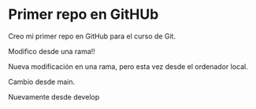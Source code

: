# Primer repo en GitHUb

Creo mi primer repo en GitHub para el curso de Git.

Modifico desde una rama!!

Nueva modificación en una rama, pero esta vez desde el ordenador local.

Cambio desde main.

Nuevamente desde develop

